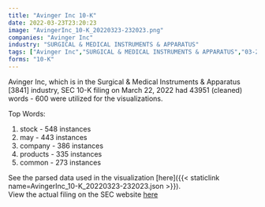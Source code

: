 ```yaml
---
title: "Avinger Inc 10-K"
date: 2022-03-23T23:20:23
image: "AvingerInc_10-K_20220323-232023.png"
companies: "Avinger Inc"
industry: "SURGICAL & MEDICAL INSTRUMENTS & APPARATUS"
tags: ["Avinger Inc","SURGICAL & MEDICAL INSTRUMENTS & APPARATUS","03-22-2022","10-K"]
forms: "10-K"
---
```

Avinger Inc, which is in the Surgical & Medical Instruments & Apparatus [3841] industry, SEC 10-K filing on March 22, 2022 had 43951 (cleaned) words - 600 were utilized for the visualizations.

Top Words:
1. stock - 548 instances
2. may - 443 instances
3. company - 386 instances
4. products - 335 instances
5. common - 273 instances


See the parsed data used in the visualization [here]({{< staticlink name=AvingerInc_10-K_20220323-232023.json >}}).  
View the actual filing on the SEC website [here](https://www.sec.gov/Archives/edgar/data/1506928/0001437749-22-006919.txt)
